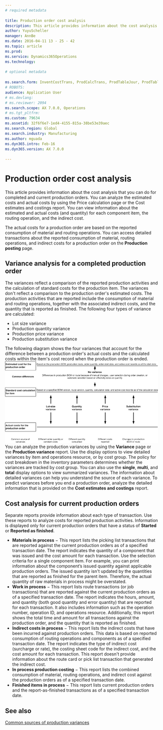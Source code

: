 ```yaml
---
# required metadata

title: Production order cost analysis
description: This article provides information about the cost analysis that you can do for completed and current production orders. You can analyze the estimated costs and actual costs by using the Price calculation page or the Cost estimates and costings report. You can view information about the estimated and actual costs (and quantity) for each component item, the routing operation, and the indirect cost.
author: YuyuScheller
manager: AnnBe
ms.date: 2016-04-11 13 - 25 - 42
ms.topic: article
ms.prod: 
ms.service: Dynamics365Operations
ms.technology: 

# optional metadata

ms.search.form: InventCostTrans, ProdCalcTrans, ProdTableJour, ProdTableListPage
# ROBOTS: 
audience: Application User
# ms.devlang: 
# ms.reviewer: 2094
ms.search.scope: AX 7.0.0, Operations
# ms.tgt_pltfrm: 
ms.custom: 79634
ms.assetid: 32f6f6e7-1ed4-4155-815a-38be53e39aec
ms.search.region: Global
ms.search.industry: Manufacturing
ms.author: mguada
ms.dyn365.intro: Feb-16
ms.dyn365.version: AX 7.0.0

---
```


# Production order cost analysis

This article provides information about the cost analysis that you can do for completed and current production orders. You can analyze the estimated costs and actual costs by using the Price calculation page or the Cost estimates and costings report. You can view information about the estimated and actual costs (and quantity) for each component item, the routing operation, and the indirect cost.

The actual costs for a production order are based on the reported consumption of material and routing operations. You can access detailed transactions about the reported consumption of material, routing operations, and indirect costs for a production order on the **Production posting** page.

## Variance analysis for a completed production order
The variances reflect a comparison of the reported production activities and the calculation of standard costs for the production item. The variances don't reflect a comparison to the production order's estimated costs. The production activities that are reported include the consumption of material and routing operations, together with the associated indirect costs, and the quantity that is reported as finished. The following four types of variance are calculated:

-   Lot size variance
-   Production quantity variance
-   Production price variance
-   Production substitution variance

The following diagram shows the four variances that account for the difference between a production order's actual costs and the calculated costs within the item's cost record when the production order is ended. ![Variances that account for differences in a completed production order](./media/control.jpg) You can analyze the production variances by using the **Variance** page or the **Production variance** report. Use the display options to view detailed variances by item and operations resource, or by cost group. The policy for cost breakdown in the inventory parameters determines whether the variances are tracked by cost group. You can also use the **single**, **multi**, and **total** display options to view summarized variances. The information about detailed variances can help you understand the source of each variance. To predict variances before you end a production order, analyze the detailed information that is provided on the **Cost estimates and costings** report.

## Cost analysis for current production orders
Separate reports provide information about each type of transaction. Use these reports to analyze costs for reported production activities. Information is displayed only for current production orders that have a status of **Started** or **Reported as finished**.

-   **Materials in process** − This report lists the picking list transactions that are reported against the current production orders as of a specified transaction date. The report indicates the quantity of a component that was issued and the cost amount for each transaction. Use the selection criteria for a single component item. For example, you can print information about the component’s issued quantity against applicable production orders. The issued quantity isn't updated by the quantities that are reported as finished for the parent item. Therefore, the actual quantity of raw materials in process might be overstated.
-   **Work in process** − This report lists route transactions (or job transactions) that are reported against the current production orders as of a specified transaction date. The report indicates the hours, amount, and quantity (both good quantity and error quantity) that are reported for each transaction. It also includes information such as the operation number, operation ID, and operations resource. Additionally, this report shows the total time and amount for all transactions against the production order, and the quantity that is reported as finished.
-   **Indirect costs in process** − This report lists the indirect costs that have been incurred against production orders. This data is based on reported consumption of routing operations and components as of a specified transaction date. The report indicates the type of indirect cost (surcharge or rate), the costing sheet code for the indirect cost, and the cost amount for each transaction. This report doesn't provide information about the route card or pick list transaction that generated the indirect cost.
-   **In process production costing** − This report lists the combined consumption of material, routing operations, and indirect cost against the production orders as of a specified transaction date.
-   **Finished items in process** − This report lists current production orders and the report-as-finished transactions as of a specified transaction date.


See also
--------

[Common sources of production variances](common-sources-of-production-variances.md)


